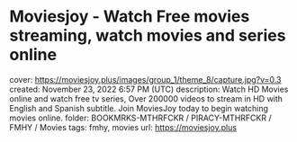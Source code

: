 # Moviesjoy - Watch Free movies streaming, watch movies and series online

cover: https://moviesjoy.plus/images/group_1/theme_8/capture.jpg?v=0.3
created: November 23, 2022 6:57 PM (UTC)
description: Watch HD Movies online and watch free tv series, Over 200000 videos to stream in HD with English and Spanish subtitle. Join MoviesJoy today to begin watching movies online.
folder: BOOKMRKS-MTHRFCKR / PIRACY-MTHRFCKR / FMHY / Movies
tags: fmhy, movies
url: https://moviesjoy.plus
